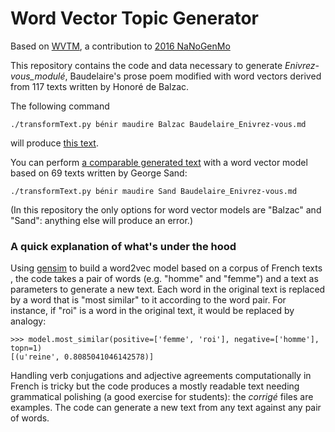 # Word Vector Topic Generator
Based on [WVTM](https://github.com/mbwolff/WVTM), a contribution to [2016 NaNoGenMo](https://github.com/NaNoGenMo/2016)

This repository contains the code and data necessary to generate _Enivrez-vous_modulé_, Baudelaire's prose poem modified with word vectors derived from 117 texts written by Honoré de Balzac.

The following command

```
./transformText.py bénir maudire Balzac Baudelaire_Enivrez-vous.md
```

will produce [this text](Enivrez-vous_modulé_par_Balzac_corrigé.md).

You can perform [a comparable generated text](Enivrez-vous_modulé_par_Sand_corrigé.md) with a word vector model based on 69 texts written by George Sand:

```
./transformText.py bénir maudire Sand Baudelaire_Enivrez-vous.md
```

(In this repository the only options for word vector models are "Balzac" and "Sand": anything else will produce an error.)

### A quick explanation of what's under the hood

Using [gensim](https://radimrehurek.com/gensim/models/word2vec.html) to build a word2vec model based on a corpus of French texts , the code takes a pair of words (e.g. "homme" and "femme") and a text as parameters to generate a new text. Each word in the original text is replaced by a word that is "most similar" to it according to the word pair. For instance, if "roi" is a word in the original text, it would be replaced by analogy:

```
>>> model.most_similar(positive=['femme', 'roi'], negative=['homme'], topn=1)
[(u'reine', 0.8085041046142578)]
```
Handling verb conjugations and adjective agreements computationally in French is tricky but the code produces a mostly readable text needing grammatical polishing (a good exercise for students): the _corrigé_ files are examples. The code can generate a new text from any text against any pair of words.
